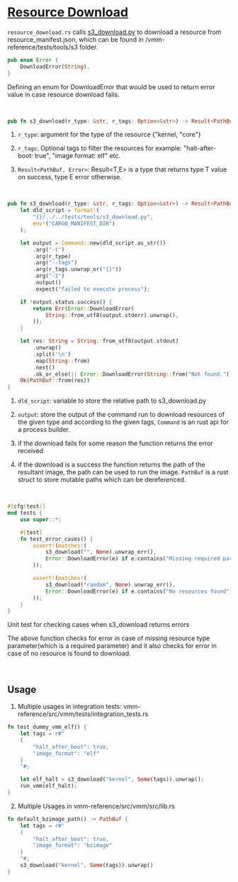 # [Resource Download](/vmm-reference/src/utils/src/resource_download.rs)

`resource_download.rs` calls [s3_download.py](/vmm-reference/tests/tools/s3_download.py) to download a resource from resource_manifest.json, which can be found in /vmm-reference/tests/tools/s3 folder.

```rs
pub enum Error {
    DownloadError(String),
}
```
Defining an enum for DownloadError that would be used to return error value in case resource download fails. 

<br>

``` rs
pub fn s3_download(r_type: &str, r_tags: Option<&str>) -> Result<PathBuf, Error>
```

1. `r_type`: argument for the type of the resource {"kernel, "core"}

2. `r_tags`: Optional tags to filter the resources for example: "halt-after-boot: true",  "image format: elf" etc.

3. `Result<PathBuf, Error>`: Result<T,E> is a type that returns type T value on success, type E error otherwise. 

<br>

```rs
pub fn s3_download(r_type: &str, r_tags: Option<&str>) -> Result<PathBuf, Error> {
    let dld_script = format!(
        "{}/../../tests/tools/s3_download.py",
        env!("CARGO_MANIFEST_DIR")
    );

    let output = Command::new(dld_script.as_str())
        .arg("-t")
        .arg(r_type)
        .arg("--tags")
        .arg(r_tags.unwrap_or("{}"))
        .arg("-1")
        .output()
        .expect("failed to execute process");

    if !output.status.success() {
        return Err(Error::DownloadError(
            String::from_utf8(output.stderr).unwrap(),
        ));
    }

    let res: String = String::from_utf8(output.stdout)
        .unwrap()
        .split('\n')
        .map(String::from)
        .next()
        .ok_or_else(|| Error::DownloadError(String::from("Not found.")))?;
    Ok(PathBuf::from(res))
}
```

1. `dld_script`: variable to store the relative path to s3_download.py

2. `output`: store the output of the command run to download resources of the given type and according to the given tags, `Command` is an rust api for a process builder.

3. if the download fails for some reason the function returns the error received

4. if the download is a success the function returns the path of the resultant image, the path can be used to run the image. `PathBuf` is a rust struct to store mutable paths which can be dereferenced.

<br>

```rs
#[cfg(test)]
mod tests {
    use super::*;

    #[test]
    fn test_error_cases() {
        assert!(matches!(
            s3_download("", None).unwrap_err(),
            Error::DownloadError(e) if e.contains("Missing required parameter")
        ));

        assert!(matches!(
            s3_download("random", None).unwrap_err(),
            Error::DownloadError(e) if e.contains("No resources found")
        ));
    }
}
```

Unit test for checking cases when s3_download returns errors

The above function checks for error in case of missing resource type parameter(which is a required parameter) and it also checks for error in case of no resource is found to download.

<br>

## Usage

1. Multiple usages in integration tests: vmm-reference/src/vmm/tests/integration_tests.rs

```rs
fn test_dummy_vmm_elf() {
    let tags = r#"
    {
        "halt_after_boot": true,
        "image_format": "elf"
    }
    "#;

    let elf_halt = s3_download("kernel", Some(tags)).unwrap();
    run_vmm(elf_halt);
}
```
2. Multiple Usages in vmm-reference/src/vmm/src/lib.rs

```rs
fn default_bzimage_path() -> PathBuf {
    let tags = r#"
    {
        "halt_after_boot": true,
        "image_format": "bzimage"
    }
    "#;
    s3_download("kernel", Some(tags)).unwrap()
}
```
